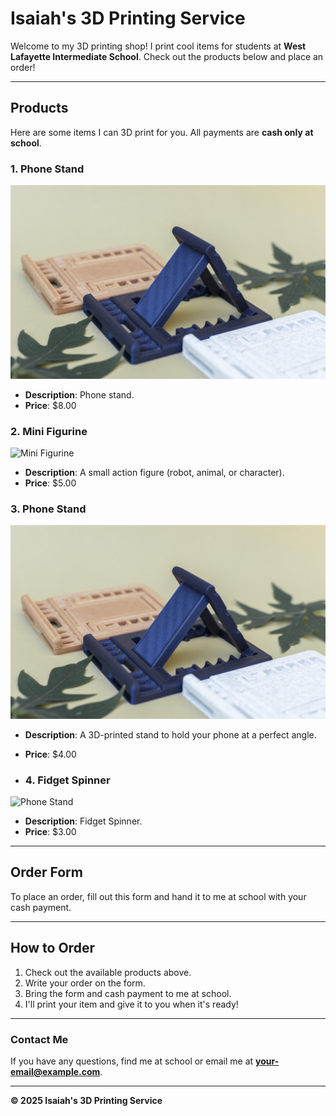 # **Isaiah's 3D Printing Service**
Welcome to my 3D printing shop! I print cool items for students at **West Lafayette Intermediate School**. Check out the products below and place an order!

---
## **Products**
Here are some items I can 3D print for you. All payments are **cash only at school**.

### **1. Phone Stand**
![Phone Stand](images/phoneStand.jpg)
- **Description**: Phone stand.
- **Price**: $8.00

### **2. Mini Figurine**
![Mini Figurine](images/figurine.jpg)
- **Description**: A small action figure (robot, animal, or character).
- **Price**: $5.00

### **3. Phone Stand**
![Phone Stand](images/phoneStand.jpg)
- **Description**: A 3D-printed stand to hold your phone at a perfect angle.
- **Price**: $4.00

- ### **4. Fidget Spinner**
![Phone Stand](images/fidgetSpinner.jpg)
- **Description**: Fidget Spinner.
- **Price**: $3.00

---
## **Order Form**
To place an order, fill out this form and hand it to me at school with your cash payment.

---
## **How to Order**
1. Check out the available products above.
2. Write your order on the form.
3. Bring the form and cash payment to me at school.
4. I'll print your item and give it to you when it's ready!

---
### **Contact Me**
If you have any questions, find me at school or email me at **your-email@example.com**.

---
**© 2025 Isaiah's 3D Printing Service**
